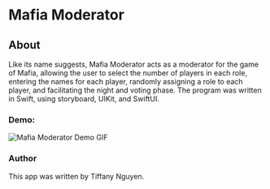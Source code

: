 # Mafia Moderator
## About
Like its name suggests, Mafia Moderator acts as a moderator for the game of Mafia, allowing the user to select the number of players in each role, entering the names for each player, randomly assigning a role to each player, and facilitating the night and voting phase. The program was written in Swift, using storyboard, UIKit, and SwiftUI.

### Demo:
![Mafia Moderator Demo GIF](MafiaModeratorDemo.gif)

### Author 
This app was written by Tiffany Nguyen.